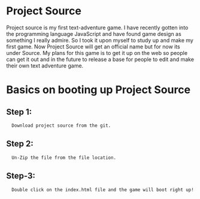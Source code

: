Project Source
==============

Project source is my first text-adventure game. I have recently gotten into the programming language JavaScript and have found game design as something I really admire. So I took it upon myself to study up and make my first game. Now Project Source will get an official name but for now its under Source. My plans for this game is to get it up on the web so people can get it out and in the future to release a base for people to edit and make their own text adventure game.

Basics on booting up Project Source
===================================
Step 1:
---------
      Download project source from the git.
Step 2:
---------
      Un-Zip the file from the file location.
Step-3:
--------
      Double click on the index.html file and the game will boot right up!



